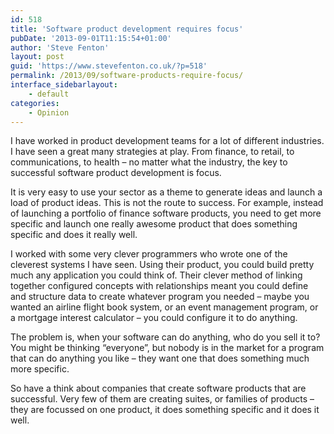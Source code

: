 ```yaml
---
id: 518
title: 'Software product development requires focus'
pubDate: '2013-09-01T11:15:54+01:00'
author: 'Steve Fenton'
layout: post
guid: 'https://www.stevefenton.co.uk/?p=518'
permalink: /2013/09/software-products-require-focus/
interface_sidebarlayout:
    - default
categories:
    - Opinion
---
```


I have worked in product development teams for a lot of different industries. I have seen a great many strategies at play. From finance, to retail, to communications, to health – no matter what the industry, the key to successful software product development is focus.

It is very easy to use your sector as a theme to generate ideas and launch a load of product ideas. This is not the route to success. For example, instead of launching a portfolio of finance software products, you need to get more specific and launch one really awesome product that does something specific and does it really well.

I worked with some very clever programmers who wrote one of the cleverest systems I have seen. Using their product, you could build pretty much any application you could think of. Their clever method of linking together configured concepts with relationships meant you could define and structure data to create whatever program you needed – maybe you wanted an airline flight book system, or an event management program, or a mortgage interest calculator – you could configure it to do anything.

The problem is, when your software can do anything, who do you sell it to? You might be thinking “everyone”, but nobody is in the market for a program that can do anything you like – they want one that does something much more specific.

So have a think about companies that create software products that are successful. Very few of them are creating suites, or families of products – they are focussed on one product, it does something specific and it does it well.